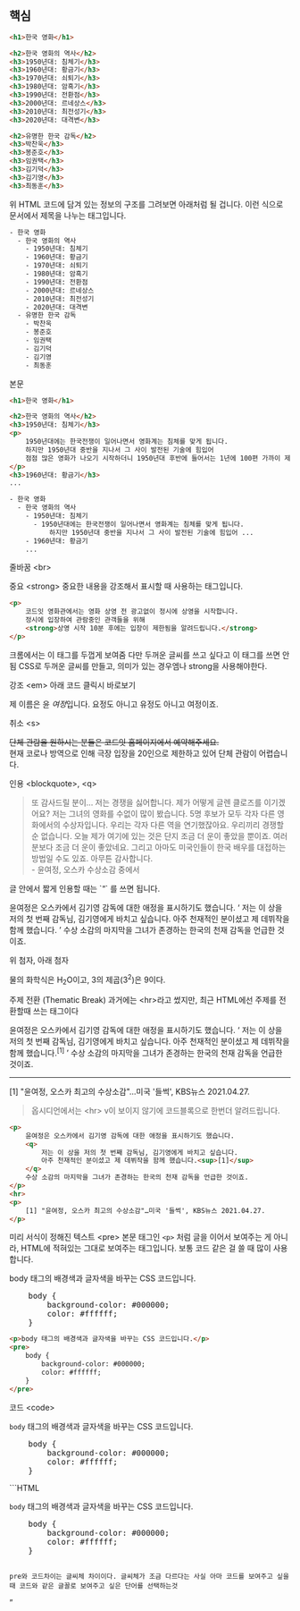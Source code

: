 ## 핵심
```HTML
<h1>한국 영화</h1>

<h2>한국 영화의 역사</h2>
<h3>1950년대: 침체기</h3>
<h3>1960년대: 황금기</h3>
<h3>1970년대: 쇠퇴기</h3>
<h3>1980년대: 암흑기</h3>
<h3>1990년대: 전환점</h3>
<h3>2000년대: 르네상스</h3>
<h3>2010년대: 최전성기</h3>
<h3>2020년대: 대격변</h3>

<h2>유명한 한국 감독</h2>
<h3>박찬욱</h3>
<h3>봉준호</h3>
<h3>임권택</h3>
<h3>김기덕</h3>
<h3>김기영</h3>
<h3>최동훈</h3>
```
위 HTML 코드에 담겨 있는 정보의 구조를 그려보면 아래처럼 될 겁니다. 이런 식으로 문서에서 제목을 나누는 태그입니다.
```bash
- 한국 영화
  - 한국 영화의 역사
    - 1950년대: 침체기
    - 1960년대: 황금기
    - 1970년대: 쇠퇴기
    - 1980년대: 암흑기
    - 1990년대: 전환점
    - 2000년대: 르네상스
    - 2010년대: 최전성기
    - 2020년대: 대격변
  - 유명한 한국 감독
    - 박찬욱
    - 봉준호
    - 임권택
    - 김기덕
    - 김기영
    - 최동훈
```
본문
```HTML
<h1>한국 영화</h1>

<h2>한국 영화의 역사</h2>
<h3>1950년대: 침체기</h3>
<p>
    1950년대에는 한국전쟁이 일어나면서 영화계는 침체를 맞게 됩니다.
    하지만 1950년대 중반을 지나서 그 사이 발전된 기술에 힘입어
    점점 많은 영화가 나오기 시작하더니 1950년대 후반에 들어서는 1년에 100편 가까이 제작되었습니다.
</p>
<h3>1960년대: 황금기</h3>
...

```
```bash
- 한국 영화
  - 한국 영화의 역사
    - 1950년대: 침체기
      - 1950년대에는 한국전쟁이 일어나면서 영화계는 침체를 맞게 됩니다.
          하지만 1950년대 중반을 지나서 그 사이 발전된 기술에 힘입어 ...
    - 1960년대: 황금기
    ...

```
줄바꿈 \<br>

중요 \<strong>
중요한 내용을 강조해서 표시할 때 사용하는 태그입니다.
```HTML
<p>
    코드잇 영화관에서는 영화 상영 전 광고없이 정시에 상영을 시작합니다.
    정시에 입장하여 관람중인 관객들을 위해
    <strong>상영 시작 10분 후에는 입장이 제한됨을 알려드립니다.</strong>
</p>

```
크롬에서는 이 태그를 두껍게 보여줌 다만  두꺼운 글씨를 쓰고 싶다고 이 태그를 쓰면 안됨
CSS로 두꺼운 글씨를 만들고, 의미가 있는 경우엠나 strong을 사용해야한다.

강조 \<em>
아래 코드 클릭시 바로보기
<p>
    제 이름은 윤 <em>여정</em>입니다. 요정도 아니고 유정도 아니고 여정이죠.
</p>

취소 \<s>
<p>
    <s>단체 관람을 원하시는 분들은 코드잇 홈페이지에서 예약해주세요.</s>
    <br>
    현재 코로나 방역으로 인해 극장 입장을 20인으로 제한하고 있어 단체 관람이 어렵습니다.
</p>

인용 \<blockquote>, \<q>
<blockquote>
    또 감사드릴 분이... 저는 경쟁을 싫어합니다. 제가 어떻게 글렌 클로즈를
    이기겠어요? 저는 그녀의 영화를 수없이 많이 봤습니다. 5명 후보가 모두 각자 다른
    영화에서의 수상자입니다. 우리는 각자 다른 역을 연기했잖아요. 우리끼리 경쟁할
    순 없습니다. 오늘 제가 여기에 있는 것은 단지 조금 더 운이 좋았을 뿐이죠.
    여러분보다 조금 더 운이 좋았네요. 그리고 아마도 미국인들이 한국 배우를
    대접하는 방법일 수도 있죠. 아무튼 감사합니다.
    <br>
    - 윤여정, 오스카 수상소감 중에서
</blockquote>
글 안에서 짧게 인용할 때는 `<q>` 를 쓰면 됩니다.<p>
    윤여정은 오스카에서 김기영 감독에 대한 애정을 표시하기도 했습니다.
    <q>
        저는 이 상을 저의 첫 번째 감독님, 김기영에게 바치고 싶습니다.
        아주 천재적인 분이셨고 제 데뷔작을 함께 했습니다.
    </q>
    수상 소감의 마지막을 그녀가 존경하는 한국의 천재 감독을 언급한 것이죠.
</p>

위 첨자, 아래 첨자
<p>
    물의 화학식은 H<sub>2</sub>O이고, 3의 제곱(3<sup>2</sup>)은 9이다.
</p>

주제 전환 (Thematic Break)
과거에는 \<hr>라고 썼지만, 최근 HTML에선 주제를 전환할때 쓰는 태그이다

<p>
    윤여정은 오스카에서 김기영 감독에 대한 애정을 표시하기도 했습니다.
    <q>
        저는 이 상을 저의 첫 번째 감독님, 김기영에게 바치고 싶습니다.
        아주 천재적인 분이셨고 제 데뷔작을 함께 했습니다.<sup>[1]</sup>
    </q>
    수상 소감의 마지막을 그녀가 존경하는 한국의 천재 감독을 언급한 것이죠.
</p>
<hr>
<p>
    [1] "윤여정, 오스카 최고의 수상소감"…미국 '들썩', KBS뉴스 2021.04.27.
</p>

> 옵시디언에서는 \<hr> v이 보이지 않기에 코드블록으로 한번더 알려드립니다.

```HTML
<p>
    윤여정은 오스카에서 김기영 감독에 대한 애정을 표시하기도 했습니다.
    <q>
        저는 이 상을 저의 첫 번째 감독님, 김기영에게 바치고 싶습니다.
        아주 천재적인 분이셨고 제 데뷔작을 함께 했습니다.<sup>[1]</sup>
    </q>
    수상 소감의 마지막을 그녀가 존경하는 한국의 천재 감독을 언급한 것이죠.
</p>
<hr>
<p>
    [1] "윤여정, 오스카 최고의 수상소감"…미국 '들썩', KBS뉴스 2021.04.27.
</p>

```

미리 서식이 정해진 텍스트 \<pre>
본문 태그인 `<p>` 처럼 글을 이어서 보여주는 게 아니라, HTML에 적혀있는 그대로 보여주는 태그입니다. 보통 코드 같은 걸 쓸 때 많이 사용합니다.
<p>body 태그의 배경색과 글자색을 바꾸는 CSS 코드입니다.</p>
<pre>
    body {
        background-color: #000000;
        color: #ffffff;
    }
</pre>

```HTML
<p>body 태그의 배경색과 글자색을 바꾸는 CSS 코드입니다.</p>
<pre>
    body {
        background-color: #000000;
        color: #ffffff;
    }
</pre>

```

코드 \<code>
<p><code>body</code> 태그의 배경색과 글자색을 바꾸는 CSS 코드입니다.</p>
<pre>
    body {
        background-color: #000000;
        color: #ffffff;
    }
</pre>
```HTML
<p><code>body</code> 태그의 배경색과 글자색을 바꾸는 CSS 코드입니다.</p>
<pre>
    body {
        background-color: #000000;
        color: #ffffff;
    }
</pre>

```

pre와 코드차이는 글씨체 차이이다. 글씨체가 조금 다르다는 사실 아마 코드를 보여주고 싶을때 코드와 같은 글꼴로 보여주고 싶은 단어를 선택하는것
